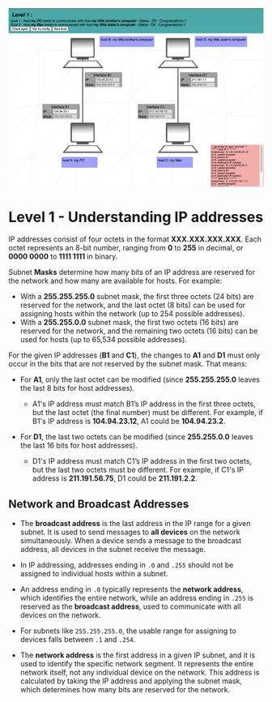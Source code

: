 <img width="1149" alt="Level 1" src="Level_01.png">































# Level 1 - Understanding IP addresses

IP addresses consist of four octets in the format **XXX.XXX.XXX.XXX**. Each octet represents an 8-bit number, ranging from **0** to **255** in decimal, or **0000 0000** to **1111 1111** in binary.

Subnet **Masks** determine how many bits of an IP address are reserved for the network and how many are available for hosts. For example:

- With a **255.255.255.0** subnet mask, the first three octets (24 bits) are reserved for the network, and the last octet (8 bits) can be used for assigning hosts within the network (up to 254 possible addresses).
- With a **255.255.0.0** subnet mask, the first two octets (16 bits) are reserved for the network, and the remaining two octets (16 bits) can be used for hosts (up to 65,534 possible addresses).

For the given IP addresses (**B1** and **C1**), the changes to **A1** and **D1** must only occur in the bits that are not reserved by the subnet mask. That means:

- For **A1**, only the last octet can be modified (since **255.255.255.0** leaves the last 8 bits for host addresses).
	- A1's IP address must match B1’s IP address in the first three octets, but the last octet (the final number) must be different. For example, if B1's IP address is **104.94.23.12**, A1 could be **104.94.23.2**.

- For **D1**, the last two octets can be modified (since **255.255.0.0** leaves the last 16 bits for host addresses).
	- D1's IP address must match C1’s IP address in the first two octets, but the last two octets must be different. For example, if C1's IP address is **211.191.56.75**, D1 could be **211.191.2.2**.

## Network and Broadcast Addresses
- The **broadcast address** is the last address in the IP range for a given subnet. It is used to send messages to **all devices** on the network simultaneously. When a device sends a message to the broadcast address, all devices in the subnet receive the message.

- In IP addressing, addresses ending in `.0` and `.255` should not be assigned to individual hosts within a subnet.

- An address ending in `.0` typically represents the **network address**, which identifies the entire network, while an address ending in `.255` is reserved as the **broadcast address**, used to communicate with all devices on the network.

- For subnets like `255.255.255.0`, the usable range for assigning to devices falls between `.1` and `.254`.

- The **network address** is the first address in a given IP subnet, and it is used to identify the specific network segment. It represents the entire network itself, not any individual device on the network. This address is calculated by taking the IP address and applying the subnet mask, which determines how many bits are reserved for the network.